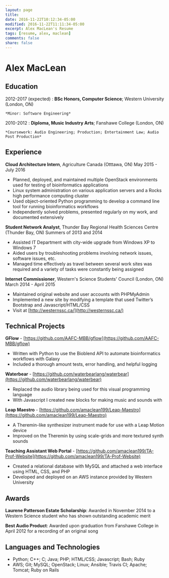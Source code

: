 ```yaml
---
layout: page
title:
date: 2016-11-22T10:12:34-05:00
modified: 2016-11-22T11:11:34-05:00
excerpt: Alex MacLean's Resume
tags: [resume, alex, maclean]
comments: false
share: false
---
```


Alex MacLean
============

Education
---------

2012-2017 (expected)
:   **BSc Honors, Computer Science**; Western University (London, ON)
	
	*Minor: Software Engineering*

2010-2012
:   **Diploma, Music Industry Arts**; Fanshawe College (London, ON)

    *Coursework: Audio Engineering; Production; Entertainment Law; Audio Post Production*

Experience
----------

**Cloud Architecture Intern**, Agriculture Canada (Otttawa, ON) May 2015 - July 2016

* Planned, deployed, and maintained multiple OpenStack environments used for testing of bioinformatics applications
* Linux system administration on various application servers and a Rocks high performance computing cluster
* Used object-oriented Python programming to develop a command line tool for running bioinformatics workflows
* Independently solved problems, presented regularly on my work, and documented extensively

**Student Network Analyst**, Thunder Bay Regional Health Sciences Centre (Thunder Bay, ON) Summers of 2013 and 2014

* Assisted IT Department with city-wide upgrade from Windows XP to Windows 7
* Aided users by troubleshooting problems involving network issues, software issues, etc.
* Managed time effectively as travel between several work sites was required and a variety of tasks were constantly
being assigned

**Internet Commissioner**, Western's Science Students' Council (London, ON) March 2014 - April 2015

* Maintained original website and user accounts with PHPMyAdmin
* Implemented a new site by modifying a template that used Twitter’s Bootstrap and Javascript/HTML/CSS
* Visit at [http://westernssc.ca/](http://westernssc.ca/)

Technical Projects
--------------------

**GFlow** - [https://github.com/AAFC-MBB/gflow](https://github.com/AAFC-MBB/gflow)

* Written with Python to use the Bioblend API to automate bioinformatics workflows with Galaxy
* Included a thorough amount tests, error handling, and helpful logging

**Waterbear** - [https://github.com/waterbearlang/waterbear](https://github.com/waterbearlang/waterbear)

* Replaced the audio library being used for this visual programming language
* With Javascript I created new blocks for making music and sounds with

**Leap Maestro** - [https://github.com/amaclean199/Leap-Maestro](https://github.com/amaclean199/Leap-Maestro)
	
* A Theremin-like synthesizer instrument made for use with a Leap Motion device
* Improved on the Theremin by using scale-grids and more textured synth sounds

**Teaching Assistant Web Portal** - [https://github.com/amaclean199/TA-Prof-Website](https://github.com/amaclean199/TA-Prof-Website)
	
* Created a relational database with MySQL and attached a web interface using HTML, CSS, and PHP
* Developed and deployed on an AWS instance provided by Western University

Awards
----------------------------------------

**Laurene Patterson Estate Scholarship**: Awarded in November 2014 to a Western Science student who has shown outstanding academic merit

**Best Audio Product**: Awarded upon graduation from Fanshawe College in April 2012 for a recording of an original song

Languages and Technologies
----------------------------------------

* Python; C++; C; Java; PHP; HTML/CSS; Javascript; Bash; Ruby
* AWS; Git; MySQL; OpenStack; Linux; Ansible; Travis CI; Apache; Tomcat; Ruby on Rails